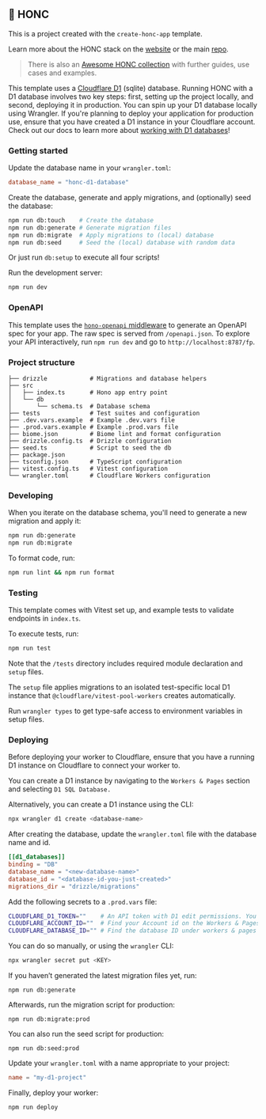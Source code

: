 ## 🪿 HONC

This is a project created with the `create-honc-app` template.

Learn more about the HONC stack on the [website](https://honc.dev) or the main [repo](https://github.com/fiberplane/create-honc-app).

> There is also an [Awesome HONC collection](https://github.com/fiberplane/awesome-honc) with further guides, use cases and examples.

This template uses a [Cloudflare D1](https://developers.cloudflare.com/d1) (sqlite) database. Running HONC with a D1 database involves two key steps: first, setting up the project locally, and second, deploying it in production. You can spin up your D1 database locally using Wrangler. If you're planning to deploy your application for production use, ensure that you have created a D1 instance in your Cloudflare account. Check out our docs to learn more about [working with D1 databases](https://docs.honc.dev/stack/databases/#cloudflare-d1)!

### Getting started

Update the database name in your `wrangler.toml`:

```toml
database_name = "honc-d1-database"
```

Create the database, generate and apply migrations, and (optionally) seed the database:

```sh
npm run db:touch    # Create the database
npm run db:generate # Generate migration files
npm run db:migrate  # Apply migrations to (local) database
npm run db:seed     # Seed the (local) database with random data
```

Or just run `db:setup` to execute all four scripts!

Run the development server:

```sh
npm run dev
```

### OpenAPI

This template uses the [`hono-openapi` middleware](github.com/rhinobase/hono-openapi) to generate an OpenAPI spec for your app. The raw spec is served from `/openapi.json`. To explore your API interactively, run `npm run dev` and go to `http://localhost:8787/fp`.

### Project structure

```#
├── drizzle            # Migrations and database helpers
├── src
│   ├── index.ts       # Hono app entry point
│   └── db
│       └── schema.ts  # Database schema
├── tests              # Test suites and configuration
├── .dev.vars.example  # Example .dev.vars file
├── .prod.vars.example # Example .prod.vars file
├── biome.json         # Biome lint and format configuration
├── drizzle.config.ts  # Drizzle configuration
├── seed.ts            # Script to seed the db
├── package.json
├── tsconfig.json      # TypeScript configuration
├── vitest.config.ts   # Vitest configuration
└── wrangler.toml      # Cloudflare Workers configuration
```

### Developing

When you iterate on the database schema, you'll need to generate a new migration and apply it:
```sh
npm run db:generate
npm run db:migrate
```

To format code, run:

```bash
npm run lint && npm run format
```

### Testing

This template comes with Vitest set up, and example tests to validate endpoints in `index.ts`.

To execute tests, run:

```sh
npm run test
```

Note that the `/tests` directory includes required module declaration and `setup` files.

The `setup` file applies migrations to an isolated test-specific local D1 instance that `@cloudflare/vitest-pool-workers` creates automatically.

Run `wrangler types` to get type-safe access to environment variables in setup files.

### Deploying

Before deploying your worker to Cloudflare, ensure that you have a running D1 instance on Cloudflare to connect your worker to.

You can create a D1 instance by navigating to the `Workers & Pages` section and selecting `D1 SQL Database.`

Alternatively, you can create a D1 instance using the CLI:

```sh
npx wrangler d1 create <database-name>
```

After creating the database, update the `wrangler.toml` file with the database name and id.

```toml
[[d1_databases]]
binding = "DB"
database_name = "<new-database-name>"
database_id = "<database-id-you-just-created>"
migrations_dir = "drizzle/migrations"
```

Add the following secrets to a `.prod.vars` file:

```sh
CLOUDFLARE_D1_TOKEN=""    # An API token with D1 edit permissions. You can create API tokens from your Cloudflare profile
CLOUDFLARE_ACCOUNT_ID=""  # Find your Account id on the Workers & Pages overview (upper right)
CLOUDFLARE_DATABASE_ID="" # Find the database ID under workers & pages under D1 SQL Database and by selecting the created database
```

You can do so manually, or using the `wrangler` CLI:

```sh
npx wrangler secret put <KEY>
```

If you haven’t generated the latest migration files yet, run:
```shell
npm run db:generate
```

Afterwards, run the migration script for production:
```shell
npm run db:migrate:prod
```

You can also run the seed script for production:
```shell
npm run db:seed:prod
```

Update your `wrangler.toml` with a name appropriate to your project:

```toml
name = "my-d1-project"
```

Finally, deploy your worker:

```shell 
npm run deploy
```
